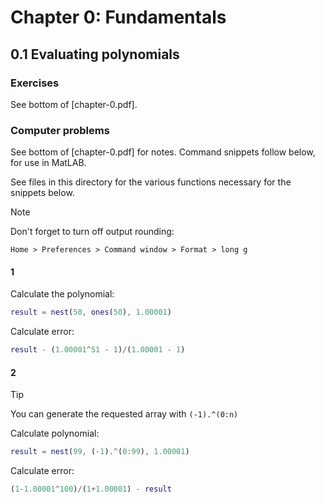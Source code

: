 # Chapter 0: Fundamentals
## 0.1 Evaluating polynomials
### Exercises
See bottom of [chapter-0.pdf].
### Computer problems
See bottom of [chapter-0.pdf] for notes. Command snippets follow below, for use in MatLAB. 

See files in this directory for the various functions necessary for the snippets below.

> [!NOTE] 
> Don't forget to turn off output rounding:
> 
> ``Home > Preferences > Command window > Format > long g``

#### 1

Calculate the polynomial:
```matlab
result = nest(50, ones(50), 1.00001)
```

Calculate error:
```matlab
result - (1.00001^51 - 1)/(1.00001 - 1)
```

#### 2

> [!TIP]
> You can generate the requested array with ``(-1).^(0:n)``

Calculate polynomial:
```matlab
result = nest(99, (-1).^(0:99), 1.00001)
```

Calculate error:
```matlab
(1-1.00001^100)/(1+1.00001) - result
```


